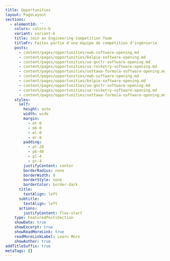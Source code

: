 ```yaml
---
title: Opportunities
layout: PageLayout
sections:
  - elementId: ''
    colors: colors-b
    variant: variant-b
    title: Join an Engineering Competition Team
    titleFr: Faites partie d'une équipe de compétition d'ingénierie
    posts:
      - content/pages/opportunities/ewb-software-opening.md
      - content/pages/opportunities/kelpie-software-opening.md
      - content/pages/opportunities/uo-gnctr-software-opening.md
      - content/pages/opportunities/uo-rocketry-software-opening.md
      - content/pages/opportunities/uottawa-formula-software-opening.md
      - content/pages/opportunities/ewb-software-opening.md
      - content/pages/opportunities/kelpie-software-opening.md
      - content/pages/opportunities/uo-gnctr-software-opening.md
      - content/pages/opportunities/uo-rocketry-software-opening.md
      - content/pages/opportunities/uottawa-formula-software-opening.md
    styles:
      self:
        height: auto
        width: wide
        margin:
          - mt-0
          - mb-0
          - ml-0
          - mr-0
        padding:
          - pt-28
          - pb-48
          - pl-4
          - pr-4
        justifyContent: center
        borderRadius: none
        borderWidth: 0
        borderStyle: none
        borderColor: border-dark
      title:
        textAlign: left
      subtitle:
        textAlign: left
      actions:
        justifyContent: flex-start
    type: FeaturedPostsSection
    showDate: true
    showExcerpt: true
    showReadMoreLink: true
    readMoreLinkLabel: Learn More
    showAuthor: true
addTitleSuffix: true
metaTags: []
---
```

